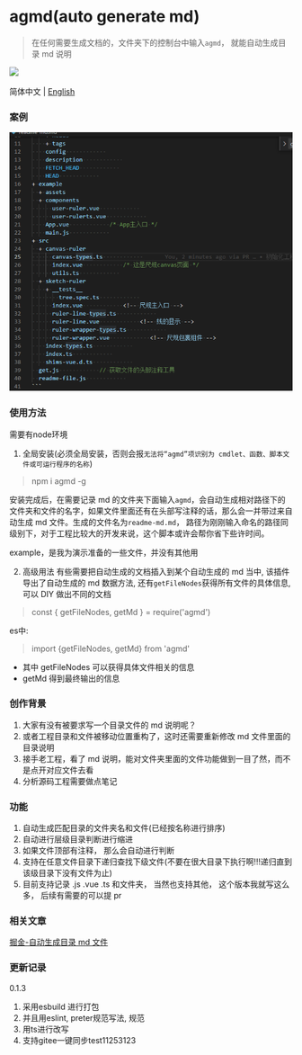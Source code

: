 # agmd(auto generate md)

> 在任何需要生成文档的，文件夹下的控制台中输入`agmd`， 就能自动生成目录 md 说明

[![](https://camo.githubusercontent.com/28479a7a834310a667f36760a27283f7389e864a/68747470733a2f2f696d672e736869656c64732e696f2f6e706d2f6c2f76322d646174657069636b65722e737667)](https://camo.githubusercontent.com/28479a7a834310a667f36760a27283f7389e864a/68747470733a2f2f696d672e736869656c64732e696f2f6e706d2f6c2f76322d646174657069636b65722e737667)

简体中文 | [English](https://github.com/kakajun/auto-generate-md/blob/master/README.EN.md)

### 案例

![image](https://github.com/kakajun/auto-generate-md/blob/master/md.png)

### 使用方法
需要有node环境
1. 全局安装(必须全局安装，否则会报`无法将“agmd”项识别为 cmdlet、函数、脚本文件或可运行程序的名称`)

> npm i agmd -g

安装完成后，在需要记录 md 的文件夹下面输入`agmd`，会自动生成相对路径下的文件夹和文件的名字，如果文件里面还有在头部写注释的话，那么会一并带过来自动生成 md 文件。生成的文件名为`readme-md.md`， 路径为刚刚输入命名的路径同级别下，对于工程比较大的开发来说，这个脚本或许会帮你省下些许时间。

example，是我为演示准备的一些文件，并没有其他用

2. 高级用法
有些需要把自动生成的文档插入到某个自动生成的 md 当中, 该插件导出了自动生成的 md 数据方法, 还有`getFileNodes`获得所有文件的具体信息, 可以 DIY 做出不同的文档
>const { getFileNodes, getMd } = require('agmd')

es中:
 >import {getFileNodes, getMd} from 'agmd'

- 其中 getFileNodes 可以获得具体文件相关的信息
- getMd 得到最终输出的信息

### 创作背景

1. 大家有没有被要求写一个目录文件的 md 说明呢？
2. 或者工程目录和文件被移动位置重构了，这时还需要重新修改 md 文件里面的目录说明
3. 接手老工程，看了 md 说明，能对文件夹里面的文件功能做到一目了然，而不是点开对应文件去看
4. 分析源码工程需要做点笔记

### 功能

1. 自动生成匹配目录的文件夹名和文件(已经按名称进行排序)
2. 自动进行层级目录判断进行缩进
3. 如果文件顶部有注释， 那么会自动进行判断
4. 支持在任意文件目录下递归查找下级文件(不要在很大目录下执行啊!!!递归直到该级目录下没有文件为止)
5. 目前支持记录 .js .vue .ts 和文件夹， 当然也支持其他， 这个版本我就写这么多， 后续有需要的可以提 pr

### 相关文章

[掘金-自动生成目录 md 文件](https://juejin.cn/post/7030030599268073508)

### 更新记录
0.1.3
1. 采用esbuild 进行打包
2. 并且用eslint, preter规范写法, 规范
3. 用ts进行改写
4. 支持gitee一键同步test11253123
